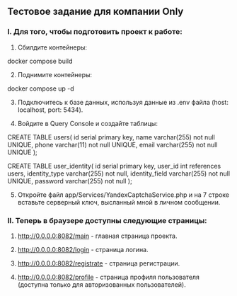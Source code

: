 ## Тестовое задание для компании Only

### I. Для того, чтобы подготовить проект к работе:

1) Сбилдите контейнеры:

docker compose build

2) Поднимите контейнеры:

docker compose up -d

3) Подключитесь к базе данных, используя данные из .env файла (host: localhost, port: 5434).

4) Войдите в Query Console и создайте таблицы:

CREATE TABLE users(
id serial primary key,
name varchar(255) not null UNIQUE,
phone varchar(11) not null UNIQUE,
email varchar(255) not null UNIQUE
);

CREATE TABLE user_identity(
id serial primary key,
user_id int references users,
identity_type varchar(255) not null,
identity_field varchar(255) not null UNIQUE,
password varchar(255) not null
);

5) Откройте файл app/Services/YandexCaptchaService.php и на 7 строке вставьте серверный ключ, высланный мной в личном сообщении.

### II. Теперь в браузере доступны следующие страницы:

1) http://0.0.0.0:8082/main - главная страница проекта.

2) http://0.0.0.0:8082/login - страница логина.

3) http://0.0.0.0:8082/registrate - страница регистрации.

4) http://0.0.0.0:8082/profile - страница профиля пользователя (доступна только для авторизованных пользователей).